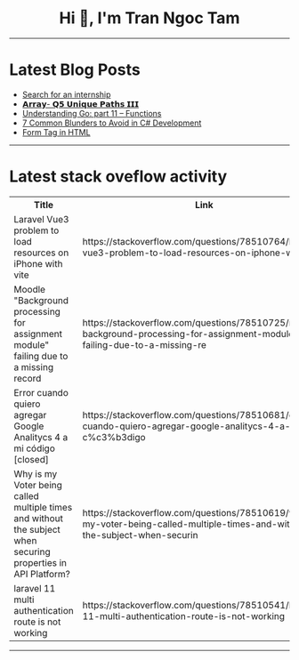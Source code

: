 <h1 align="center">Hi 👋, I'm Tran Ngoc Tam</h1>

---

# Latest Blog Posts 
<!-- BLOG-POST-LIST:START -->
- [Search for an internship](https://dev.to/suphi/search-for-an-internship-2em7)
- [𝗔𝗿𝗿𝗮𝘆- 𝗤𝟱 𝗨𝗻𝗶𝗾𝘂𝗲 𝗣𝗮𝘁𝗵𝘀 𝗜𝗜𝗜](https://dev.to/sailwalpranjal/--112c)
- [Understanding Go: part 11 – Functions](https://dev.to/aurelievache/understanding-go-part-11-functions-3gjh)
- [7 Common Blunders to Avoid in C# Development](https://dev.to/crafting-code/7-common-blunders-to-avoid-in-c-development-444o)
- [Form Tag in HTML](https://dev.to/shehzadhussain/form-tag-in-html-4kpb)
<!-- BLOG-POST-LIST:END -->

---

# Latest stack oveflow activity
<table>
  <tr><th>Title</th><th>Link</th></tr>
  <!-- STACKOVERFLOW:START --><tr><td>Laravel Vue3 problem to load resources on iPhone with vite</td><td>https://stackoverflow.com/questions/78510764/laravel-vue3-problem-to-load-resources-on-iphone-with-vite</td></tr><tr><td>Moodle &quot;Background processing for assignment module&quot; failing due to a missing record</td><td>https://stackoverflow.com/questions/78510725/moodle-background-processing-for-assignment-module-failing-due-to-a-missing-re</td></tr><tr><td>Error cuando quiero agregar Google Analitycs 4 a mi código [closed]</td><td>https://stackoverflow.com/questions/78510681/error-cuando-quiero-agregar-google-analitycs-4-a-mi-c%c3%b3digo</td></tr><tr><td>Why is my Voter being called multiple times and without the subject when securing properties in API Platform?</td><td>https://stackoverflow.com/questions/78510619/why-is-my-voter-being-called-multiple-times-and-without-the-subject-when-securin</td></tr><tr><td>laravel 11 multi authentication route is not working</td><td>https://stackoverflow.com/questions/78510541/laravel-11-multi-authentication-route-is-not-working</td></tr><!-- STACKOVERFLOW:END -->
</table>

---


